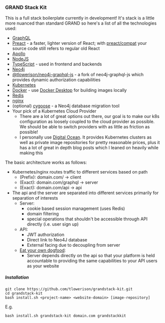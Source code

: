 ### GRAND Stack Kit
This is a full stack boilerplate currently in development!
It's stack is a little more nuanced than standard GRAND so here's a list of all the technologies used:
- [GraphQL](https://graphql.org)
- [Preact](https://preactjs.com) - a faster, lighter version of React; with [preact/compat](https://preactjs.com/guide/v10/switching-to-preact) your source code still refers to regular old React
- [Apollo](https://www.apollographql.com)
- [NodeJS](https://nodejs.org)
- [TypeScript](https://www.typescriptlang.org) - used in frontend and backends
- [Neo4j](https://neo4j.com)
- [@tlowerison/neo4j-graphql-js](https://github.com/tlowerison/neo4j-graphql-js) - a fork of neo4j-graphql-js which provides dynamic authorization capabilities
- [Kubernetes](https://kubernetes.io)
- [Docker](https://www.docker.com) - use [Docker Desktop](https://www.docker.com/products/docker-desktop) for building images locally
- [Redis](https://docs.redislabs.com/latest/rs/references/client_references/client_nodejs)
- [nginx](https://www.nginx.com)
- (optional) [cygoose](https://github.com/tlowerison/cygoose/) - a Neo4j database migration tool
- Your pick of a Kubernetes Cloud Provider
  - There are a lot of great options out there, our goal is to make our k8s configuration as loosely coupled to the cloud provider as possible. We should be able to switch providers with as little as friction as possible!
  - I personally use [Digital Ocean](https://www.digitalocean.com). It provides Kubernetes clusters as well as private image repositories for pretty reasonable prices, plus it has a lot of great in depth blog posts which I leaned on heavily while making this

The basic architecture works as follows:
- Kubernetes/nginx routes traffic to different services based on path
  - (Prefix): domain.com/ -> client
  - (Exact): domain.com/graphql -> server
  - (Exact): domain.com/api -> api
- The api and the server are separated into different services primarily for separation of interests
  - Server:
    - cookie based session management (uses Redis)
    - domain filtering
    - special operations that shouldn't be accessible through API directly (i.e. user sign up)
  - API:
    - JWT authorization
    - Direct link to Neo4J database
    - External facing due to decoupling from server
  - [Eat your own dogfood](https://en.wikipedia.org/wiki/Eating_your_own_dog_food):
    - Server depends directly on the api so that your platform is held accountable to providing the same capabilities to your API users as your website

##### Installation
```
git clone https://github.com/tlowerison/grandstack-kit.git
cd grandstack-kit
bash install.sh <project-name> <website-domain> [image-repository]
```
E.g.
```
bash install.sh grandstack-kit domain.com grandstackkit
```
